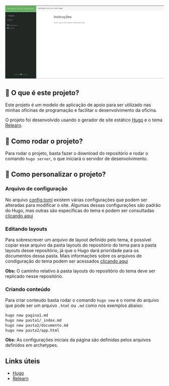 ![](./imagens/capa.jpeg)

## 🤔 O que é este projeto?

Este projeto é um modelo de aplicação de apoio para ser utilizado nas minhas oficinas de programação e facilitar o desenvolvimento da oficina.

O projeto foi desenvolvido usando o gerador de site estático [Hugo](https://gohugo.io/) e o tema [Relearn](https://themes.gohugo.io/themes/hugo-theme-relearn/).

## 🤔 Como rodar o projeto?

Para rodar o projeto, basta fazer o download do repositório e rodar o comando `hugo server`, o que iniciará o servidor de desenvolvimento.

## 🤔 Como personalizar o projeto?

### Arquivo de configuração

No arquivo [config.toml](./config.toml) existem várias configurações que podem ser alteradas para modificar o site. Algumas dessas configurações são padrão do Hugo, mas outras são específicas do tema e podem ser consultadas [clicando aqui](https://mcshelby.github.io/hugo-theme-relearn/basics/customization/index.html)

### Editando layouts

Para sobrescrever um arquivo de layout definido pelo tema, é possível copiar esse arquivo da pasta layouts do repositório do tema para a pasta layouts desse repositório, já que o Hugo dará prioridade para os documentos dessa pasta. Mais informações sobre os arquivos de condiguração do tema podem ser acessados [clicando aqui](https://mcshelby.github.io/hugo-theme-relearn/basics/customization/index.html)

**Obs:** O caminho relativo à pasta layouts do repositório do tema deve ser replicado nesse repositório.

### Criando conteúdo

Para criar conteudo basta rodar o comando `hugo new` e o nome do arquivo que pode ser um arquivo `.html` ou `.md` como nos exemplos abaixo:

```
hugo new pagina1.md
hugo new pasta1/_index.md
hugo new pasta2/documento.md
hugo new pasta2/app.html
```

**Obs:** As configurações iniciais da página são definidas pelos arquivos definidos em archetypes.

## Links úteis

-   [Hugo](https://gohugo.io/)
-   [Relearn](https://themes.gohugo.io/themes/hugo-theme-relearn/)
